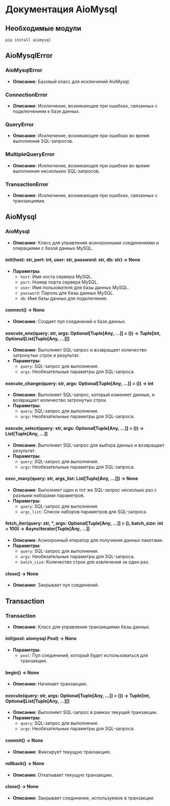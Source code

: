 # Документация AioMysql

## Необходимые модули

`pip install aiomysql`

## AioMysqlError

### AioMysqlError
- **Описание**: Базовый класс для исключений AioMysql.

### ConnectionError
- **Описание**: Исключение, возникающее при ошибках, связанных с подключением к базе данных.

### QueryError
- **Описание**: Исключение, возникающее при ошибках во время выполнения SQL-запросов.

### MultipleQueryError
- **Описание**: Исключение, возникающее при ошибках во время выполнения нескольких SQL-запросов.

### TransactionError
- **Описание**: Исключение, возникающее при ошибках, связанных с транзакциями.

## AioMysql

### AioMysql
- **Описание**: Класс для управления асинхронными соединениями и операциями с базой данных MySQL.

#### __init__(host: str, port: int, user: str, password: str, db: str) -> None
- **Параметры**:
  - `host`: Имя хоста сервера MySQL.
  - `port`: Номер порта сервера MySQL.
  - `user`: Имя пользователя для базы данных MySQL.
  - `password`: Пароль для базы данных MySQL.
  - `db`: Имя базы данных для подключения.

#### connect() -> None
- **Описание**: Создает пул соединений к базе данных.

#### execute_one(query: str, args: Optional[Tuple[Any, ...]] = ()) -> Tuple[int, Optional[List[Tuple[Any, ...]]]
- **Описание**: Выполняет SQL-запрос и возвращает количество затронутых строк и результат.
- **Параметры**:
  - `query`: SQL-запрос для выполнения.
  - `args`: Необязательные параметры для SQL-запроса.

#### execute_change(query: str, args: Optional[Tuple[Any, ...]] = ()) -> int
- **Описание**: Выполняет SQL-запрос, который изменяет данные, и возвращает количество затронутых строк.
- **Параметры**:
  - `query`: SQL-запрос для выполнения.
  - `args`: Необязательные параметры для SQL-запроса.

#### execute_select(query: str, args: Optional[Tuple[Any, ...]] = ()) -> List[Tuple[Any, ...]]
- **Описание**: Выполняет SQL-запрос для выбора данных и возвращает результат.
- **Параметры**:
  - `query`: SQL-запрос для выполнения.
  - `args`: Необязательные параметры для SQL-запроса.

#### exec_many(query: str, args_list: List[Tuple[Any, ...]]) -> None
- **Описание**: Выполняет один и тот же SQL-запрос несколько раз с разными наборами параметров.
- **Параметры**:
  - `query`: SQL-запрос для выполнения.
  - `args_list`: Список наборов параметров для SQL-запроса.

#### fetch_iter(query: str, *, args: Optional[Tuple[Any, ...]] = (), batch_size: int = 100) -> AsyncIterator[Tuple[Any, ...]]
- **Описание**: Асинхронный итератор для получения данных пакетами.
- **Параметры**:
  - `query`: SQL-запрос для выполнения.
  - `args`: Необязательные параметры для SQL-запроса.
  - `batch_size`: Количество строк для извлечения за один раз.

#### close() -> None
- **Описание**: Закрывает пул соединений.

## Transaction

### Transaction
- **Описание**: Класс для управления транзакциями базы данных.

#### __init__(pool: aiomysql.Pool) -> None
- **Параметры**:
  - `pool`: Пул соединений, который будет использоваться для транзакции.

#### begin() -> None
- **Описание**: Начинает транзакцию.

#### execute(query: str, args: Optional[Tuple[Any, ...]] = ()) -> Tuple[int, Optional[List[Tuple[Any, ...]]]
- **Описание**: Выполняет SQL-запрос в рамках текущей транзакции.
- **Параметры**:
  - `query`: SQL-запрос для выполнения.
  - `args`: Необязательные параметры для SQL-запроса.

#### commit() -> None
- **Описание**: Фиксирует текущую транзакцию.

#### rollback() -> None
- **Описание**: Откатывает текущую транзакцию.

#### close() -> None
- **Описание**: Закрывает соединение, используемое в транзакции.
